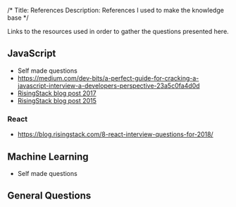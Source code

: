 /*
Title: References
Description: References I used to make the knowledge base
*/

Links to the resources used in order to gather the questions presented here.

## JavaScript

- Self made questions
- https://medium.com/dev-bits/a-perfect-guide-for-cracking-a-javascript-interview-a-developers-perspective-23a5c0fa4d0d
- [RisingStack blog post 2017](https://blog.risingstack.com/node-js-interview-questions-and-answers-2017/)
- [RisingStack blog post 2015](https://blog.risingstack.com/node-js-interview-questions/)

### React

- https://blog.risingstack.com/8-react-interview-questions-for-2018/

## Machine Learning

- Self made questions

## General Questions
